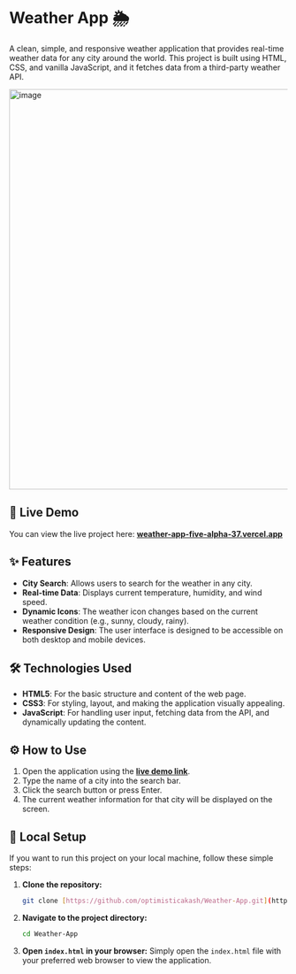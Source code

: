 # Weather App 🌦️

A clean, simple, and responsive weather application that provides real-time weather data for any city around the world. This project is built using HTML, CSS, and vanilla JavaScript, and it fetches data from a third-party weather API.

<img width="1440" height="724" alt="image" src="https://github.com/user-attachments/assets/27a1ad76-9dc2-451f-8b86-cff5a0883d91" />


## 🚀 Live Demo

You can view the live project here:
**[weather-app-five-alpha-37.vercel.app](https://weather-app-five-alpha-37.vercel.app/)**


## ✨ Features

- **City Search**: Allows users to search for the weather in any city.
- **Real-time Data**: Displays current temperature, humidity, and wind speed.
- **Dynamic Icons**: The weather icon changes based on the current weather condition (e.g., sunny, cloudy, rainy).
- **Responsive Design**: The user interface is designed to be accessible on both desktop and mobile devices.

## 🛠️ Technologies Used

- **HTML5**: For the basic structure and content of the web page.
- **CSS3**: For styling, layout, and making the application visually appealing.
- **JavaScript**: For handling user input, fetching data from the API, and dynamically updating the content.

## ⚙️ How to Use

1.  Open the application using the **[live demo link](https://weather-app-five-alpha-37.vercel.app/)**.
2.  Type the name of a city into the search bar.
3.  Click the search button or press Enter.
4.  The current weather information for that city will be displayed on the screen.

## 📂 Local Setup

If you want to run this project on your local machine, follow these simple steps:

1.  **Clone the repository:**
    ```bash
    git clone [https://github.com/optimisticakash/Weather-App.git](https://github.com/optimisticakash/Weather-App.git)
    ```

2.  **Navigate to the project directory:**
    ```bash
    cd Weather-App
    ```

3.  **Open `index.html` in your browser:**
    Simply open the `index.html` file with your preferred web browser to view the application.
